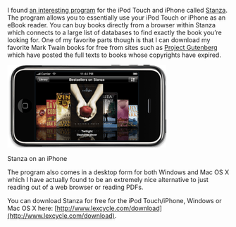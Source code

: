 I found [an interesting program](http://www.lexcycle.com/) for the iPod Touch and iPhone called [Stanza](http://www.lexcycle.com/). The program allows you to essentially use your iPod Touch or iPhone as an eBook reader. You can buy books directly from a browser within Stanza which connects to a large list of databases to find exactly the book you’re looking for. One of my favorite parts though is that I can download my favorite Mark Twain books for free from sites such as [Project Gutenberg](http://www.gutenberg.org) which have posted the full texts to books whose copyrights have expired.

[![Stanza on an iPhone](droppedimage_4-1.png "Stanza")](http://blog.alexseifert.com/2009/02/28/stanza/droppedimage_4/)

Stanza on an iPhone

The program also comes in a desktop form for both Windows and Mac OS X which I have actually found to be an extremely nice alternative to just reading out of a web browser or reading PDFs.

You can download Stanza for free for the iPod Touch/iPhone, Windows or Mac OS X here: [http://www.lexcycle.com/download](http://www.lexcycle.com/download).